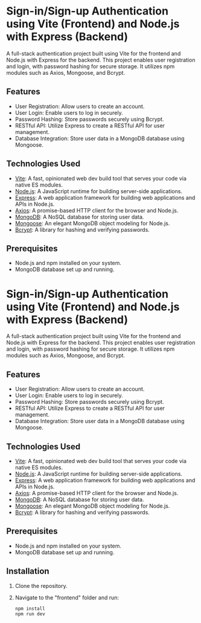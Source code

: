 # Sign-in/Sign-up Authentication using Vite (Frontend) and Node.js with Express (Backend)

A full-stack authentication project built using Vite for the frontend and Node.js with Express for the backend. This project enables user registration and login, with password hashing for secure storage. It utilizes npm modules such as Axios, Mongoose, and Bcrypt.

## Features

- User Registration: Allow users to create an account.
- User Login: Enable users to log in securely.
- Password Hashing: Store passwords securely using Bcrypt.
- RESTful API: Utilize Express to create a RESTful API for user management.
- Database Integration: Store user data in a MongoDB database using Mongoose.

## Technologies Used

- [Vite](https://vitejs.dev/): A fast, opinionated web dev build tool that serves your code via native ES modules.
- [Node.js](https://nodejs.org/): A JavaScript runtime for building server-side applications.
- [Express](https://expressjs.com/): A web application framework for building web applications and APIs in Node.js.
- [Axios](https://axios-http.com/): A promise-based HTTP client for the browser and Node.js.
- [MongoDB](https://www.mongodb.com/): A NoSQL database for storing user data.
- [Mongoose](https://mongoosejs.com/): An elegant MongoDB object modeling for Node.js.
- [Bcrypt](https://www.npmjs.com/package/bcrypt): A library for hashing and verifying passwords.

## Prerequisites

- Node.js and npm installed on your system.
- MongoDB database set up and running.

# Sign-in/Sign-up Authentication using Vite (Frontend) and Node.js with Express (Backend)

A full-stack authentication project built using Vite for the frontend and Node.js with Express for the backend. This project enables user registration and login, with password hashing for secure storage. It utilizes npm modules such as Axios, Mongoose, and Bcrypt.

## Features

- User Registration: Allow users to create an account.
- User Login: Enable users to log in securely.
- Password Hashing: Store passwords securely using Bcrypt.
- RESTful API: Utilize Express to create a RESTful API for user management.
- Database Integration: Store user data in a MongoDB database using Mongoose.

## Technologies Used

- [Vite](https://vitejs.dev/): A fast, opinionated web dev build tool that serves your code via native ES modules.
- [Node.js](https://nodejs.org/): A JavaScript runtime for building server-side applications.
- [Express](https://expressjs.com/): A web application framework for building web applications and APIs in Node.js.
- [Axios](https://axios-http.com/): A promise-based HTTP client for the browser and Node.js.
- [MongoDB](https://www.mongodb.com/): A NoSQL database for storing user data.
- [Mongoose](https://mongoosejs.com/): An elegant MongoDB object modeling for Node.js.
- [Bcrypt](https://www.npmjs.com/package/bcrypt): A library for hashing and verifying passwords.

## Prerequisites

- Node.js and npm installed on your system.
- MongoDB database set up and running.

## Installation

1. Clone the repository.
2. Navigate to the "frontend" folder and run:

   ```bash
   npm install
   npm run dev
